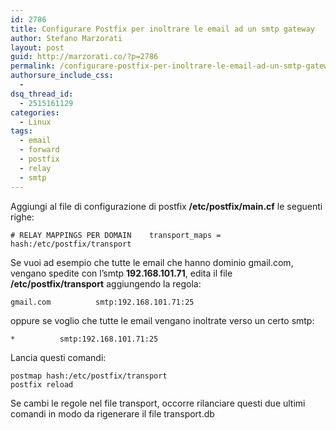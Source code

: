 ```yaml
---
id: 2786
title: Configurare Postfix per inoltrare le email ad un smtp gateway
author: Stefano Marzorati
layout: post
guid: http://marzorati.co/?p=2786
permalink: /configurare-postfix-per-inoltrare-le-email-ad-un-smtp-gateway/
authorsure_include_css:
  - 
dsq_thread_id:
  - 2515161129
categories:
  - Linux
tags:
  - email
  - forward
  - postfix
  - relay
  - smtp
---
```

Aggiungi al file di configurazione di postfix **/etc/postfix/main.cf** le seguenti righe:

`# RELAY MAPPINGS PER DOMAIN   
transport_maps = hash:/etc/postfix/transport`

Se vuoi ad esempio che tutte le email che hanno dominio gmail.com, vengano spedite con l&#8217;smtp **192.168.101.71**, edita il file **/etc/postfix/transport** aggiungendo la regola:

`gmail.com          smtp:192.168.101.71:25`

oppure se voglio che tutte le email vengano inoltrate verso un certo smtp:

`*          smtp:192.168.101.71:25`

Lancia questi comandi:

`postmap hash:/etc/postfix/transport`  
`postfix reload`

Se cambi le regole nel file transport, occorre rilanciare questi due ultimi comandi in modo da rigenerare il file transport.db